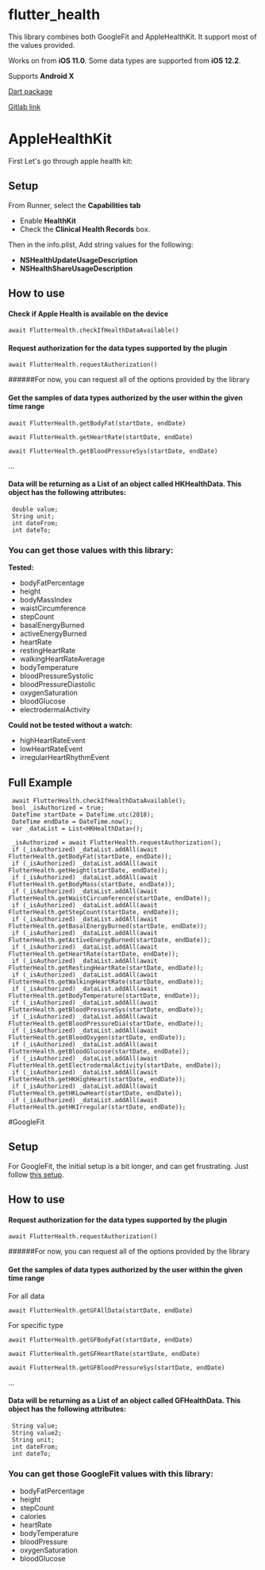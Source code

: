 # flutter_health

This library combines both GoogleFit and AppleHealthKit. It support most of the values provided.

Works on from **iOS 11.0**. Some data types are supported from **iOS 12.2**.

Supports **Android X**


[Dart package](https://pub.dev/packages/flutter_health)

[Gitlab link](https://gitlab.com/petleo-and-iatros-opensource/flutter_health)


# AppleHealthKit
First Let's go through apple health kit:

## Setup

From Runner, select the **Capabilities tab** 

* Enable **HealthKit** 
* Check the **Clinical Health Records** box.

Then in the info.plist, Add string values for the following:

* **NSHealthUpdateUsageDescription**
* **NSHealthShareUsageDescription**

## How to use

#### Check if Apple Health is available on the device

```$xslt
await FlutterHealth.checkIfHealthDataAvailable()
```

#### Request authorization for the data types supported by the plugin

```$xslt
await FlutterHealth.requestAuthorization()
``` 
######For now, you can request all of the options provided by the library


#### Get the samples of data types authorized by the user within the given time range

```$xslt
await FlutterHealth.getBodyFat(startDate, endDate)
``` 

```$xslt
await FlutterHealth.getHeartRate(startDate, endDate)
``` 

```$xslt
await FlutterHealth.getBloodPressureSys(startDate, endDate)
``` 
...



#### Data will be returning as a List of an object called HKHealthData. This object has the following attributes:

```$xslt
 double value;
 String unit;
 int dateFrom;
 int dateTo;
``` 

### You can get those values with this library:

**Tested:** 

* bodyFatPercentage
* height
* bodyMassIndex
* waistCircumference
* stepCount
* basalEnergyBurned
* activeEnergyBurned
* heartRate
* restingHeartRate
* walkingHeartRateAverage
* bodyTemperature
* bloodPressureSystolic
* bloodPressureDiastolic
* oxygenSaturation
* bloodGlucose
* electrodermalActivity 

**Could not be tested without a watch:**
  
* highHeartRateEvent
* lowHeartRateEvent
* irregularHeartRhythmEvent

## Full Example

```$xslt
 await FlutterHealth.checkIfHealthDataAvailable();
 bool _isAuthorized = true;
 DateTime startDate = DateTime.utc(2018);
 DateTime endDate = DateTime.now();
 var _dataList = List<HKHealthData>();
 
 _isAuthorized = await FlutterHealth.requestAuthorization();
 if (_isAuthorized) _dataList.addAll(await FlutterHealth.getBodyFat(startDate, endDate));
 if (_isAuthorized) _dataList.addAll(await FlutterHealth.getHeight(startDate, endDate));
 if (_isAuthorized) _dataList.addAll(await FlutterHealth.getBodyMass(startDate, endDate));
 if (_isAuthorized) _dataList.addAll(await FlutterHealth.getWaistCircumference(startDate, endDate));
 if (_isAuthorized) _dataList.addAll(await FlutterHealth.getStepCount(startDate, endDate));
 if (_isAuthorized) _dataList.addAll(await FlutterHealth.getBasalEnergyBurned(startDate, endDate));
 if (_isAuthorized) _dataList.addAll(await FlutterHealth.getActiveEnergyBurned(startDate, endDate));
 if (_isAuthorized) _dataList.addAll(await FlutterHealth.getHeartRate(startDate, endDate));
 if (_isAuthorized) _dataList.addAll(await FlutterHealth.getRestingHeartRate(startDate, endDate));
 if (_isAuthorized) _dataList.addAll(await FlutterHealth.getWalkingHeartRate(startDate, endDate));
 if (_isAuthorized) _dataList.addAll(await FlutterHealth.getBodyTemperature(startDate, endDate));
 if (_isAuthorized) _dataList.addAll(await FlutterHealth.getBloodPressureSys(startDate, endDate));
 if (_isAuthorized) _dataList.addAll(await FlutterHealth.getBloodPressureDia(startDate, endDate));
 if (_isAuthorized) _dataList.addAll(await FlutterHealth.getBloodOxygen(startDate, endDate));
 if (_isAuthorized) _dataList.addAll(await FlutterHealth.getBloodGlucose(startDate, endDate));
 if (_isAuthorized) _dataList.addAll(await FlutterHealth.getElectrodermalActivity(startDate, endDate));
 if (_isAuthorized) _dataList.addAll(await FlutterHealth.getHKHighHeart(startDate, endDate));
 if (_isAuthorized) _dataList.addAll(await FlutterHealth.getHKLowHeart(startDate, endDate));
 if (_isAuthorized) _dataList.addAll(await FlutterHealth.getHKIrregular(startDate, endDate));

``` 




#GoogleFit


## Setup

For GoogleFit, the initial setup is a bit longer, and can get frustrating.
Just follow [this setup](https://developers.google.com/fit/android/get-started). 

## How to use

#### Request authorization for the data types supported by the plugin

```$xslt
await FlutterHealth.requestAuthorization()
``` 
######For now, you can request all of the options provided by the library


#### Get the samples of data types authorized by the user within the given time range


For all data
```$xslt
await FlutterHealth.getGFAllData(startDate, endDate)
``` 

For specific type
```$xslt
await FlutterHealth.getGFBodyFat(startDate, endDate)
``` 

```$xslt
await FlutterHealth.getGFHeartRate(startDate, endDate)
``` 

```$xslt
await FlutterHealth.getGFBloodPressureSys(startDate, endDate)
``` 
...


#### Data will be returning as a List of an object called GFHealthData. This object has the following attributes:

```$xslt
 String value;
 String value2;
 String unit;
 int dateFrom;
 int dateTo;
``` 

### You can get those GoogleFit values with this library:

* bodyFatPercentage
* height
* stepCount
* calories
* heartRate
* bodyTemperature
* bloodPressure
* oxygenSaturation
* bloodGlucose